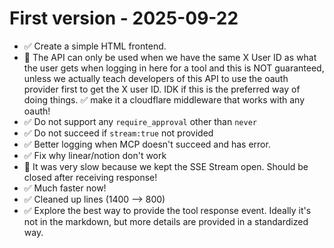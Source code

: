 # First version - 2025-09-22

- ✅ Create a simple HTML frontend.
- 🤔 The API can only be used when we have the same X User ID as what the user gets when logging in here for a tool and this is NOT guaranteed, unless we actually teach developers of this API to use the oauth provider first to get the X user ID. IDK if this is the preferred way of doing things. ✅ make it a cloudflare middleware that works with any oauth!
- ✅ Do not support any `require_approval` other than `never`
- ✅ Do not succeed if `stream:true` not provided
- ✅ Better logging when MCP doesn't succeed and has error.
- ✅ Fix why linear/notion don't work
- 🤔 It was very slow because we kept the SSE Stream open. Should be closed after receiving response!
- ✅ Much faster now!
- ✅ Cleaned up lines (1400 --> 800)
- ✅ Explore the best way to provide the tool response event. Ideally it's not in the markdown, but more details are provided in a standardized way.
